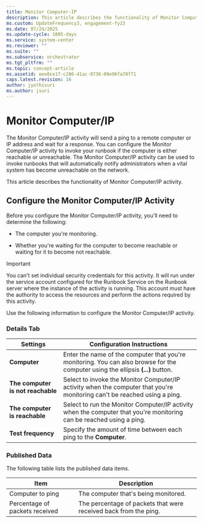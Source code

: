 ```yaml
---
title: Monitor Computer-IP
description: This article describes the functionality of Monitor Computer/IP activity.
ms.custom: UpdateFrequency3, engagement-fy23
ms.date: 07/24/2025
ms.update-cycle: 1095-days
ms.service: system-center
ms.reviewer: ""
ms.suite: ""
ms.subservice: orchestrator
ms.tgt_pltfrm: ""
ms.topic: concept-article
ms.assetid: eee8ce17-c286-41ac-9736-00e96fa78f71
caps.latest.revision: 16
author: jyothisuri
ms.author: jsuri
---
```

# Monitor Computer/IP

The Monitor Computer/IP activity will send a ping to a remote computer or IP address and wait for a response. You can configure the Monitor Computer/IP activity to invoke your runbook if the computer is either reachable or unreachable. The Monitor Computer/IP activity can be used to invoke runbooks that will automatically notify administrators when a vital system has become unreachable on the network.  

This article describes the functionality of Monitor Computer/IP activity.

## Configure the Monitor Computer/IP Activity

 Before you configure the Monitor Computer/IP activity, you'll need to determine the following:  

- The computer you're monitoring.  

- Whether you're waiting for the computer to become reachable or waiting for it to become not reachable.  

> [!IMPORTANT]
> You can't set individual security credentials for this activity. It will run under the service account configured for the Runbook Service on the Runbook server where the instance of the activity is running. This account must have the authority to access the resources and perform the actions required by this activity.  

 Use the following information to configure the Monitor Computer/IP activity.  

### Details Tab  

|Settings|Configuration Instructions|  
|--------------|--------------------------------|  
|**Computer**|Enter the name of the computer that you're monitoring. You can also browse for the computer using the ellipsis **(...)** button.|  
|**The computer is not reachable**|Select to invoke the Monitor Computer/IP activity when the computer that you're monitoring can't be reached using a ping.|  
|**The computer is reachable**|Select to run the Monitor Computer/IP activity when the computer that you're monitoring can be reached using a ping.|  
|**Test frequency**|Specify the amount of time between each ping to the **Computer**.|  

### Published Data

 The following table lists the published data items.  

|Item|Description|  
|----------|-----------------|  
|Computer to ping|The computer that's being monitored.|  
|Percentage of packets received|The percentage of packets that were received back from the ping.|
